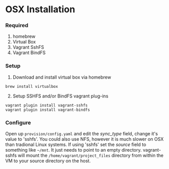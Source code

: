 OSX Installation
====

### Required

1. homebrew
2. Virtual Box
3. Vagrant SshFS
4. Vagrant BindFS

### Setup

1. Download and install virtual box via homebrew

```
brew install virtualbox
```

2. Setup SSHFS and/or BindFS vagrant plug-ins

```
vagrant plugin install vagrant-sshfs
vagrant plugin install vagrant-bindfs
```

### Configure

Open up ```provision/config.yaml``` and edit the *sync_type* field, change it's value to 'sshfs'.
You could also use NFS, however it is much slower on OSX than tradional Linux systems. If using 'sshfs'
set the *source* field to something like ```~/mnt```. It just needs to point to an empty directory.
vagrant-sshfs will mount the ```/home/vagrant/project_files``` directory from within the VM to your
source directory on the host.
